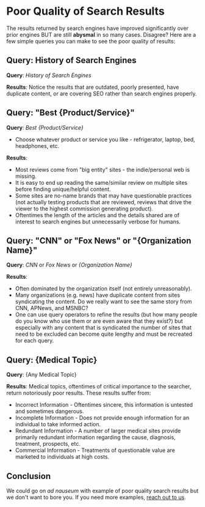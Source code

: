 # Poor Quality of Search Results

The results returned by search engines have improved significantly over prior engines BUT are still **abysmal** in so many cases. Disagree? Here are a few simple queries you can make to see the poor quality of results:

## Query: History of Search Engines

__Query__: _History of Search Engines_

__Results__: Notice the results that are outdated, poorly presented, have duplicate content, or are covering SEO rather than search engines properly.

## Query: "Best {Product/Service}"

__Query__: _Best {Product/Service}_

- Choose whatever product or service you like - refrigerator, laptop, bed, headphones, etc.

__Results__:

- Most reviews come from "big entity" sites - the indie/personal web is missing.
- It is easy to end up reading the same/similar review on multiple sites before finding unique/helpful content.
- Some sites are no-name brands that may have questionable practices (not actually testing products that are reviewed, reviews that drive the viewer to the highest commission generating product).
- Oftentimes the length of the articles and the details shared are of interest to search engines but unnecessarily verbose for humans.

## Query: "CNN" or "Fox News" or "{Organization Name}"

__Query__: _CNN_ or _Fox News_ or _{Organization Name}_

__Results__:

- Often dominated by the organization itself \(not entirely unreasonably\).
- Many organizations \(e.g. news\) have duplicate content from sites syndicating the content. Do we really want to see the same story from CNN, APNews, and MSNBC?
- One can use query operators to refine the results \(but how many people do you know who use them or are even aware that they exist?\) but especially with any content that is syndicated the number of sites that need to be excluded can become quite lengthy and must be recreated for each query.

## Query: {Medical Topic}

__Query__: {Any Medical Topic}

__Results__: Medical topics, oftentimes of critical importance to the searcher, return notoriously poor results. These results suffer from:

- Incorrect Information - Oftentimes sincere, this information is untested and sometimes dangerous.
- Incomplete Information - Does not provide enough information for an individual to take informed action.
- Redundant Information - A number of larger medical sites provide primarily redundant information regarding the cause, diagnosis, treatment, prospects, etc.
- Commercial Information - Treatments of questionable value are marketed to individuals at high costs.

## Conclusion
We could go on _ad nauseum_ with example of poor quality search results but we don't want to bore you. If you need more examples, [reach out to us](introduction/request-for-comments.md).